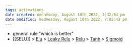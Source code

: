 ```yaml
---
tags: activations 
date created: Wednesday, August 10th 2022, 3:32:54 pm
date modified: Wednesday, August 10th 2022, 7:05:42 pm
---
```

- general rule "which is better"
- [[SELU]] > [Elu](Elu.md) > [Leaky Relu](Leaky%20Relu.md) > [Relu](Relu.md) > [Tanh](Tanh.md) > [Sigmoid](Sigmoid.md)

